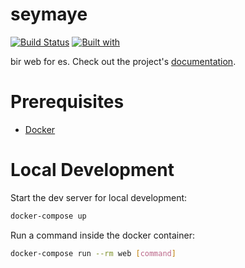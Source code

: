# seymaye

[![Build Status](https://travis-ci.org/sulaymanyf/seymaye.svg?branch=master)](https://travis-ci.org/sulaymanyf/seymaye)
[![Built with](https://img.shields.io/badge/Built_with-Cookiecutter_Django_Rest-F7B633.svg)](https://github.com/agconti/cookiecutter-django-rest)

bir web for es. Check out the project's [documentation](http://sulaymanyf.github.io/seymaye/).

# Prerequisites

- [Docker](https://docs.docker.com/docker-for-mac/install/)  

# Local Development

Start the dev server for local development:
```bash
docker-compose up
```

Run a command inside the docker container:

```bash
docker-compose run --rm web [command]
```
